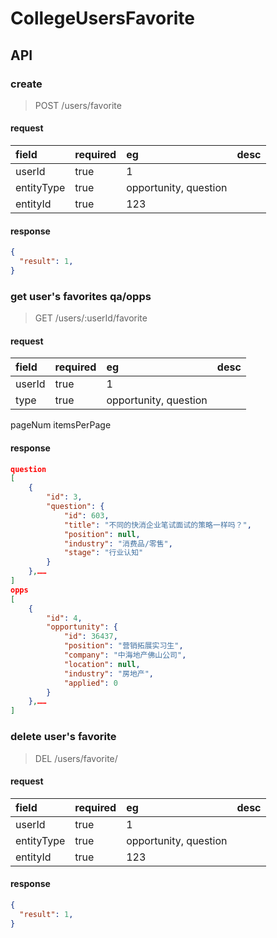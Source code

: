 # CollegeUsersFavorite

## API

### create

> POST /users/favorite

#### request

field       | required | eg      | desc
:---------- | :------- | :------ | :---
userId      | true     | 1       |
entityType  | true     | opportunity, question |
entityId    | true     | 123     |

#### response

```json
{
  "result": 1,
}
```

### get user's favorites qa/opps

> GET /users/:userId/favorite

#### request

field       | required | eg      | desc
:---------- | :------- | :------ | :---
userId      | true     | 1       |
type        | true     | opportunity, question |
pageNum
itemsPerPage

#### response

```json
question
[
    {
        "id": 3,
        "question": {
            "id": 603,
            "title": "不同的快消企业笔试面试的策略一样吗？",
            "position": null,
            "industry": "消费品/零售",
            "stage": "行业认知"
        }
    },……
]
opps
[
    {
        "id": 4,
        "opportunity": {
            "id": 36437,
            "position": "营销拓展实习生",
            "company": "中海地产佛山公司",
            "location": null,
            "industry": "房地产",
            "applied": 0
        }
    },……
]
```

### delete user's favorite

> DEL /users/favorite/

#### request

field       | required | eg      | desc
:---------- | :------- | :------ | :---
userId      | true     | 1       |
entityType  | true     | opportunity, question |
entityId    | true     | 123     |

#### response

```json
{
  "result": 1,
}
```

